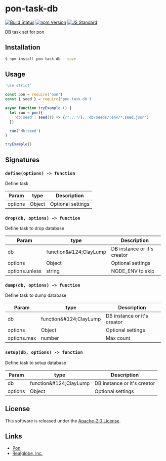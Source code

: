 pon-task-db
==========

<!---
This file is generated by ape-tmpl. Do not update manually.
--->

<!-- Badge Start -->
<a name="badges"></a>

[![Build Status][bd_travis_shield_url]][bd_travis_url]
[![npm Version][bd_npm_shield_url]][bd_npm_url]
[![JS Standard][bd_standard_shield_url]][bd_standard_url]

[bd_repo_url]: https://github.com/realglobe-Inc/pon-task-db
[bd_travis_url]: http://travis-ci.org/realglobe-Inc/pon-task-db
[bd_travis_shield_url]: http://img.shields.io/travis/realglobe-Inc/pon-task-db.svg?style=flat
[bd_travis_com_url]: http://travis-ci.com/realglobe-Inc/pon-task-db
[bd_travis_com_shield_url]: https://api.travis-ci.com/realglobe-Inc/pon-task-db.svg?token=
[bd_license_url]: https://github.com/realglobe-Inc/pon-task-db/blob/master/LICENSE
[bd_codeclimate_url]: http://codeclimate.com/github/realglobe-Inc/pon-task-db
[bd_codeclimate_shield_url]: http://img.shields.io/codeclimate/github/realglobe-Inc/pon-task-db.svg?style=flat
[bd_codeclimate_coverage_shield_url]: http://img.shields.io/codeclimate/coverage/github/realglobe-Inc/pon-task-db.svg?style=flat
[bd_gemnasium_url]: https://gemnasium.com/realglobe-Inc/pon-task-db
[bd_gemnasium_shield_url]: https://gemnasium.com/realglobe-Inc/pon-task-db.svg
[bd_npm_url]: http://www.npmjs.org/package/pon-task-db
[bd_npm_shield_url]: http://img.shields.io/npm/v/pon-task-db.svg?style=flat
[bd_standard_url]: http://standardjs.com/
[bd_standard_shield_url]: https://img.shields.io/badge/code%20style-standard-brightgreen.svg

<!-- Badge End -->


<!-- Description Start -->
<a name="description"></a>

DB task set for pon

<!-- Description End -->


<!-- Overview Start -->
<a name="overview"></a>



<!-- Overview End -->


<!-- Sections Start -->
<a name="sections"></a>

<!-- Section from "doc/guides/01.Installation.md.hbs" Start -->

<a name="section-doc-guides-01-installation-md"></a>

Installation
-----

```bash
$ npm install pon-task-db --save
```


<!-- Section from "doc/guides/01.Installation.md.hbs" End -->

<!-- Section from "doc/guides/02.Usage.md.hbs" Start -->

<a name="section-doc-guides-02-usage-md"></a>

Usage
---------

```javascript
'use strict'

const pon = require('pon')
const { seed } = require('pon-task-db')

async function tryExample () {
  let run = pon({
    'db:seed': seed(() => {/*...*/}, 'db/seeds/:env/*.seed.json')
  })

  run('db:seed')
}

tryExample()

```


<!-- Section from "doc/guides/02.Usage.md.hbs" End -->

<!-- Section from "doc/guides/03.Signature.md.hbs" Start -->

<a name="section-doc-guides-03-signature-md"></a>

Signatures
---------


### `define(options) -> function`

Define task

| Param | type | Description |
| ---- | --- | ----------- |
| options | Object |  Optional settings |


### `drop(db, options) -> function`

Define task to drop database

| Param | type | Description |
| ---- | --- | ----------- |
| db | function&amp;#124;ClayLump |  DB instance or it's creator |
| options | Object |  Optional settings |
| options.unless | string |  NODE_ENV to skip |


### `dump(db, options) -> function`

Define task to dump database

| Param | type | Description |
| ---- | --- | ----------- |
| db | function&amp;#124;ClayLump |  DB instance or it's creator |
| options | Object |  Optional settings |
| options.max | number |  Max count |


### `setup(db, options) -> function`

Define task to setup database

| Param | type | Description |
| ---- | --- | ----------- |
| db | function&amp;#124;ClayLump |  DB instance or it's creator |
| options | Object |  Optional settings |



<!-- Section from "doc/guides/03.Signature.md.hbs" End -->


<!-- Sections Start -->


<!-- LICENSE Start -->
<a name="license"></a>

License
-------
This software is released under the [Apache-2.0 License](https://github.com/realglobe-Inc/pon-task-db/blob/master/LICENSE).

<!-- LICENSE End -->


<!-- Links Start -->
<a name="links"></a>

Links
------

+ [Pon][pon_url]
+ [Realglobe, Inc.][realglobe,_inc__url]

[pon_url]: https://github.com/realglobe-Inc/pon
[realglobe,_inc__url]: http://realglobe.jp

<!-- Links End -->
